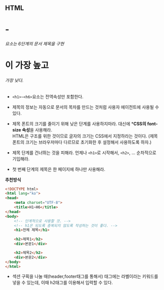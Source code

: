 ## HTML <h1> - <h6> 요소는 6단계의 문서 제목을 구현

### <h1> 이 가장 높고 <h6> 가장 낮다.

- ```<h1>~<h6>```요소는 전역속성만 포함한다.

- 제목의 정보는 자동으로 문서의 목차를 만드는 것처럼 사용자 에이전트에 사용될 수 있다.
- 제목 폰트의 크기를 줄이기 위해 낮은 단계를 사용하지마라. 대신에 ***CSS의 font-size 속성**을 사용해라.<br> HTML은 구조를 위한 것이므로 글자의 크기는 CSS에서 지정하라는 것이다. (제목 폰트의 크기는 브라우저마다 다르므로 초기화한 후 설정해서 사용하도록 하자.)
- 제목 단계를 건너뛰는 것을 피해라. 언제나 ```<h1>```로 시작해서, ```<h2>```, ... 순차적으로 기입해라.
- 첫 번째 단계의 제목은 한 페이지에 하나만 사용해라. 


**추천방식**

```HTML
<!DOCTYPE html>
<html lang="ko">
<head>
    <meta charset="UTF-8">
    <title>H1~H6</title>
</head>
<body>
    <!-- 단계적으로 사용할 것. -->
    <!-- h1은 되도록 중복되지 않도록 작성하는 것이 좋다. -->
    <h1>전체 제목</h1>
    
    <h2>제목1</h2>
    <div>본문1</div>

    <h2>제목2</h2>
    <div>본문2</div>
</body>
</html>
```

- 섹션 구획을 나눌 때(header,footer태그를 통해서) 태그에는 라벨이라는 키워드를 넣을 수 있는데, 이때 h2태그를 이용해서 입력할 수 있다.